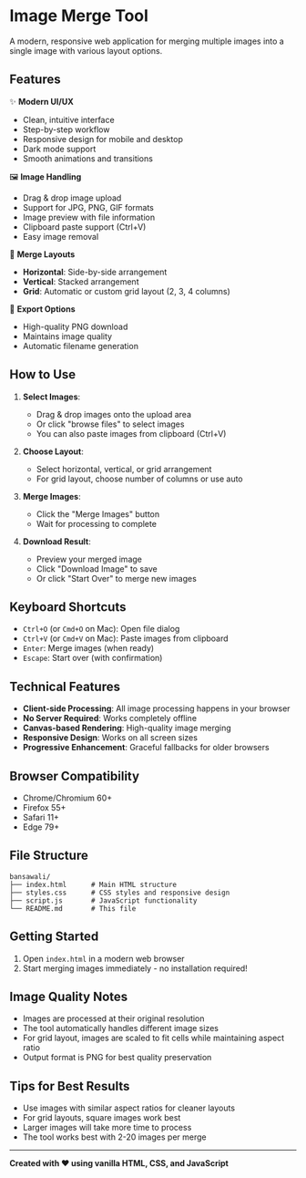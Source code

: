 # Image Merge Tool

A modern, responsive web application for merging multiple images into a single image with various layout options.

## Features

✨ **Modern UI/UX**
- Clean, intuitive interface
- Step-by-step workflow
- Responsive design for mobile and desktop
- Dark mode support
- Smooth animations and transitions

🖼️ **Image Handling**
- Drag & drop image upload
- Support for JPG, PNG, GIF formats
- Image preview with file information
- Clipboard paste support (Ctrl+V)
- Easy image removal

📐 **Merge Layouts**
- **Horizontal**: Side-by-side arrangement
- **Vertical**: Stacked arrangement  
- **Grid**: Automatic or custom grid layout (2, 3, 4 columns)

💾 **Export Options**
- High-quality PNG download
- Maintains image quality
- Automatic filename generation

## How to Use

1. **Select Images**: 
   - Drag & drop images onto the upload area
   - Or click "browse files" to select images
   - You can also paste images from clipboard (Ctrl+V)

2. **Choose Layout**:
   - Select horizontal, vertical, or grid arrangement
   - For grid layout, choose number of columns or use auto

3. **Merge Images**:
   - Click the "Merge Images" button
   - Wait for processing to complete

4. **Download Result**:
   - Preview your merged image
   - Click "Download Image" to save
   - Or click "Start Over" to merge new images

## Keyboard Shortcuts

- `Ctrl+O` (or `Cmd+O` on Mac): Open file dialog
- `Ctrl+V` (or `Cmd+V` on Mac): Paste images from clipboard
- `Enter`: Merge images (when ready)
- `Escape`: Start over (with confirmation)

## Technical Features

- **Client-side Processing**: All image processing happens in your browser
- **No Server Required**: Works completely offline
- **Canvas-based Rendering**: High-quality image merging
- **Responsive Design**: Works on all screen sizes
- **Progressive Enhancement**: Graceful fallbacks for older browsers

## Browser Compatibility

- Chrome/Chromium 60+
- Firefox 55+
- Safari 11+
- Edge 79+

## File Structure

```
bansawali/
├── index.html      # Main HTML structure
├── styles.css      # CSS styles and responsive design
├── script.js       # JavaScript functionality
└── README.md       # This file
```

## Getting Started

1. Open `index.html` in a modern web browser
2. Start merging images immediately - no installation required!

## Image Quality Notes

- Images are processed at their original resolution
- The tool automatically handles different image sizes
- For grid layout, images are scaled to fit cells while maintaining aspect ratio
- Output format is PNG for best quality preservation

## Tips for Best Results

- Use images with similar aspect ratios for cleaner layouts
- For grid layouts, square images work best
- Larger images will take more time to process
- The tool works best with 2-20 images per merge

---

**Created with ❤️ using vanilla HTML, CSS, and JavaScript**
